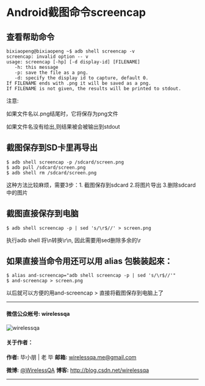 # Android截图命令screencap

## 查看帮助命令

```
bixiaopeng@bixiaopeng ~$ adb shell screencap -v
screencap: invalid option -- v
usage: screencap [-hp] [-d display-id] [FILENAME]
   -h: this message
   -p: save the file as a png.
   -d: specify the display id to capture, default 0.
If FILENAME ends with .png it will be saved as a png.
If FILENAME is not given, the results will be printed to stdout.

```
注意: 

如果文件名以.png结尾时，它将保存为png文件

如果文件名没有给出,则结果被会被输出到stdout


## 截图保存到SD卡里再导出

```
$ adb shell screencap -p /sdcard/screen.png
$ adb pull /sdcard/screen.png
$ adb shell rm /sdcard/screen.png
```

这种方法比较麻烦，需要3步：1. 截图保存到sdcard 2.将图片导出 3.删除sdcard中的图片

## 截图直接保存到电脑

```
$ adb shell screencap -p | sed 's/\r$//' > screen.png
```

执行adb shell 将\n转换\r\n, 因此需要用sed删除多余的\r


## 如果直接当命令用还可以用 alias 包裝装起來：

```
$ alias and-screencap="adb shell screencap -p | sed 's/\r$//'"
$ and-screencap > screen.png 
``` 
以后就可以方便的用and-screencap ><FILENAME> 直接将截图保存到电脑上了


----
####  微信公众帐号: wirelessqa 
![wirelessqa](https://github.com/bxiaopeng/wirelessqa/raw/master/img/qrcode_for_gh_fdde1fe2880a_258.jpg)

#### 关于作者：

**作者:** 毕小朋 | 老 毕  **邮箱:** <wirelessqa.me@gmail.com> 

**微博:** [@WirelessQA](http://www.weibo.com/wirelessqa) **博客:** <http://blog.csdn.net/wirelessqa>

----